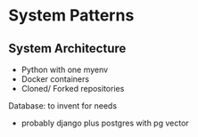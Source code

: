# System Patterns

## System Architecture

- Python with one myenv
- Docker containers
- Cloned/ Forked repositories

Database: to invent for needs
- probably django plus postgres with pg vector
